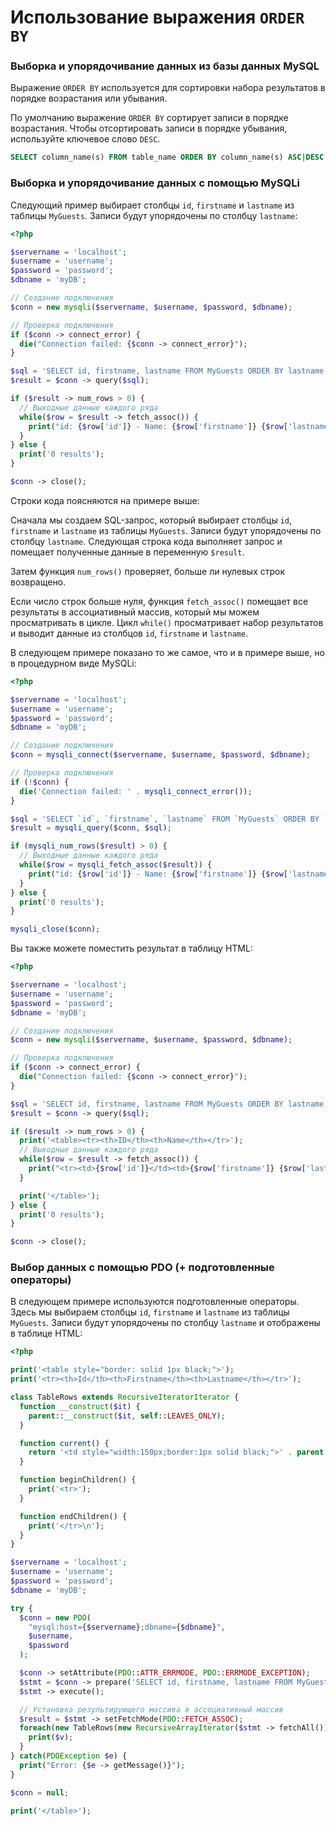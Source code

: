 # Использование выражения `ORDER BY`

### Выборка и упорядочивание данных из базы данных MySQL

Выражение `ORDER BY` используется для сортировки набора результатов в порядке возрастания или убывания.

По умолчанию выражение `ORDER BY` сортирует записи в порядке возрастания. Чтобы отсортировать записи в порядке убывания, используйте ключевое слово `DESC`.

```sql
SELECT column_name(s) FROM table_name ORDER BY column_name(s) ASC|DESC
```

### Выборка и упорядочивание данных с помощью MySQLi

Следующий пример выбирает столбцы `id`, `firstname` и `lastname` из таблицы `MyGuests`. Записи будут упорядочены по столбцу `lastname`:

```php
<?php

$servername = 'localhost';
$username = 'username';
$password = 'password';
$dbname = 'myDB';

// Создание подключения
$conn = new mysqli($servername, $username, $password, $dbname);

// Проверка подключения
if ($conn -> connect_error) {
  die("Connection failed: {$conn -> connect_error}");
}

$sql = 'SELECT id, firstname, lastname FROM MyGuests ORDER BY lastname';
$result = $conn -> query($sql);

if ($result -> num_rows > 0) {
  // Выходные данные каждого ряда
  while($row = $result -> fetch_assoc()) {
    print("id: {$row['id']} - Name: {$row['firstname']} {$row['lastname']}<br>");
  }
} else {
  print('0 results');
}

$conn -> close();
```

Строки кода поясняются на примере выше:

Сначала мы создаем SQL-запрос, который выбирает столбцы `id`, `firstname` и `lastname` из таблицы `MyGuests`. Записи будут упорядочены по столбцу `lastname`. Следующая строка кода выполняет запрос и помещает полученные данные в переменную `$result`.

Затем функция `num_rows()` проверяет, больше ли нулевых строк возвращено.

Если число строк больше нуля, функция `fetch_assoc()` помещает все результаты в ассоциативный массив, который мы можем просматривать в цикле. Цикл `while()` просматривает набор результатов и выводит данные из столбцов `id`, `firstname` и `lastname`.

В следующем примере показано то же самое, что и в примере выше, но в процедурном виде MySQLi:

```php
<?php

$servername = 'localhost';
$username = 'username';
$password = 'password';
$dbname = 'myDB';

// Создание подключения
$conn = mysqli_connect($servername, $username, $password, $dbname);

// Проверка подключения
if (!$conn) {
  die('Connection failed: ' . mysqli_connect_error());
}

$sql = 'SELECT `id`, `firstname`, `lastname` FROM `MyGuests` ORDER BY `lastname`';
$result = mysqli_query($conn, $sql);

if (mysqli_num_rows($result) > 0) {
  // Выходные данные каждого ряда
  while($row = mysqli_fetch_assoc($result)) {
    print("id: {$row['id']} - Name: {$row['firstname']} {$row['lastname']}<br>");
  }
} else {
  print('0 results');
}

mysqli_close($conn);
```

Вы также можете поместить результат в таблицу HTML:

```php
<?php

$servername = 'localhost';
$username = 'username';
$password = 'password';
$dbname = 'myDB';

// Создание подключения
$conn = new mysqli($servername, $username, $password, $dbname);

// Проверка подключения
if ($conn -> connect_error) {
  die("Connection failed: {$conn -> connect_error}");
}

$sql = 'SELECT id, firstname, lastname FROM MyGuests ORDER BY lastname';
$result = $conn -> query($sql);

if ($result -> num_rows > 0) {
  print('<table><tr><th>ID</th><th>Name</th></tr>');
  // Выходные данные каждого ряда
  while($row = $result -> fetch_assoc()) {
    print("<tr><td>{$row['id']}</td><td>{$row['firstname']} {$row['lastname']}</td></tr>");
  }

  print('</table>');
} else {
  print('0 results');
}

$conn -> close();
```

### Выбор данных с помощью PDO (+ подготовленные операторы)

В следующем примере используются подготовленные операторы. Здесь мы выбираем столбцы `id`, `firstname` и `lastname` из таблицы `MyGuests`. Записи будут упорядочены по столбцу `lastname` и отображены в таблице HTML:

```php
<?php

print('<table style="border: solid 1px black;">');
print('<tr><th>Id</th><th>Firstname</th><th>Lastname</th></tr>');

class TableRows extends RecursiveIteratorIterator {
  function __construct($it) {
    parent::__construct($it, self::LEAVES_ONLY);
  }

  function current() {
    return '<td style="width:150px;border:1px solid black;">' . parent::current(). '</td>';
  }

  function beginChildren() {
    print('<tr>');
  }

  function endChildren() {
    print('</tr>\n');
  }
}

$servername = 'localhost';
$username = 'username';
$password = 'password';
$dbname = 'myDB';

try {
  $conn = new PDO(
    "mysql:host={$servername};dbname={$dbname}",
    $username,
    $password
  );

  $conn -> setAttribute(PDO::ATTR_ERRMODE, PDO::ERRMODE_EXCEPTION);
  $stmt = $conn -> prepare('SELECT id, firstname, lastname FROM MyGuests ORDER BY lastname;');
  $stmt -> execute();

  // Установка результирующего массива в ассоциативный массив
  $result = $stmt -> setFetchMode(PDO::FETCH_ASSOC);
  foreach(new TableRows(new RecursiveArrayIterator($stmt -> fetchAll())) as $k => $v) {
    print($v);
  }
} catch(PDOException $e) {
  print("Error: {$e -> getMessage()}");
}

$conn = null;

print('</table>');
```
